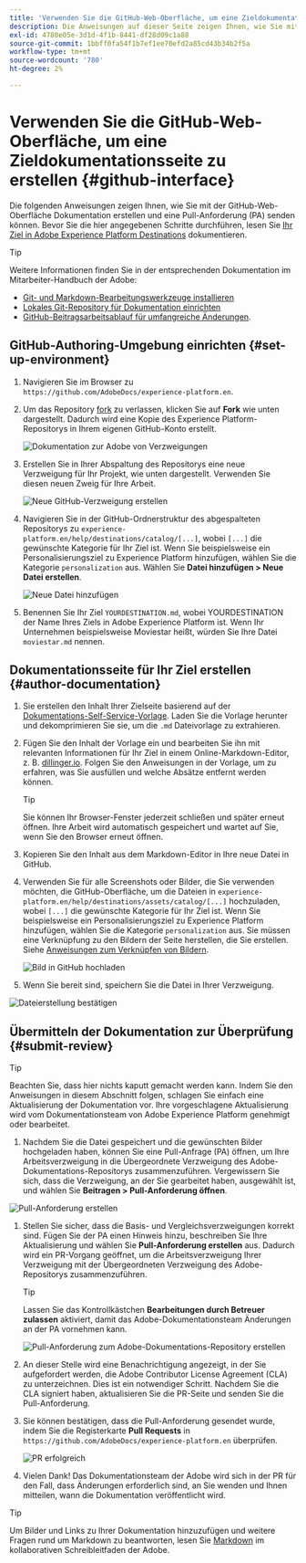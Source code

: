 ```yaml
---
title: 'Verwenden Sie die GitHub-Web-Oberfläche, um eine Zieldokumentationsseite zu erstellen '
description: Die Anweisungen auf dieser Seite zeigen Ihnen, wie Sie mit der GitHub-Web-Oberfläche eine Dokumentationsseite für Ihr Experience Platform-Ziel erstellen und zur Überprüfung senden können.
exl-id: 4780e05e-3d1d-4f1b-8441-df28d09c1a88
source-git-commit: 1bbff0fa54f1b7ef1ee70efd2a85cd43b34b2f5a
workflow-type: tm+mt
source-wordcount: '780'
ht-degree: 2%

---
```


# Verwenden Sie die GitHub-Web-Oberfläche, um eine Zieldokumentationsseite zu erstellen {#github-interface}

Die folgenden Anweisungen zeigen Ihnen, wie Sie mit der GitHub-Web-Oberfläche Dokumentation erstellen und eine Pull-Anforderung (PA) senden können. Bevor Sie die hier angegebenen Schritte durchführen, lesen Sie [Ihr Ziel in Adobe Experience Platform Destinations](./documentation-instructions.md) dokumentieren.

>[!TIP]
>
>Weitere Informationen finden Sie in der entsprechenden Dokumentation im Mitarbeiter-Handbuch der Adobe:
>* [Git- und Markdown-Bearbeitungswerkzeuge installieren](https://experienceleague.adobe.com/docs/contributor/contributor-guide/setup/install-tools.html?lang=en)
>* [Lokales Git-Repository für Dokumentation einrichten](https://experienceleague.adobe.com/docs/contributor/contributor-guide/setup/local-repo.html?lang=en)
>* [GitHub-Beitragsarbeitsablauf für umfangreiche Änderungen](https://experienceleague.adobe.com/docs/contributor/contributor-guide/setup/full-workflow.html?lang=en).


## GitHub-Authoring-Umgebung einrichten {#set-up-environment}

1. Navigieren Sie im Browser zu `https://github.com/AdobeDocs/experience-platform.en`.
2. Um das Repository [fork](https://experienceleague.adobe.com/docs/contributor/contributor-guide/setup/local-repo.html?lang=en#fork-the-repository) zu verlassen, klicken Sie auf **Fork** wie unten dargestellt. Dadurch wird eine Kopie des Experience Platform-Repositorys in Ihrem eigenen GitHub-Konto erstellt.

   ![Dokumentation zur Adobe von Verzweigungen](./assets/ssd-fork-repository.gif)

3. Erstellen Sie in Ihrer Abspaltung des Repositorys eine neue Verzweigung für Ihr Projekt, wie unten dargestellt. Verwenden Sie diesen neuen Zweig für Ihre Arbeit.

   ![Neue GitHub-Verzweigung erstellen](./assets/new-branch-github.gif)

4. Navigieren Sie in der GitHub-Ordnerstruktur des abgespalteten Repositorys zu `experience-platform.en/help/destinations/catalog/[...]`, wobei `[...]` die gewünschte Kategorie für Ihr Ziel ist. Wenn Sie beispielsweise ein Personalisierungsziel zu Experience Platform hinzufügen, wählen Sie die Kategorie `personalization` aus. Wählen Sie **Datei hinzufügen > Neue Datei erstellen**.

   ![Neue Datei hinzufügen](./assets/github-navigate-and-create-file.gif)

5. Benennen Sie Ihr Ziel `YOURDESTINATION.md`, wobei YOURDESTINATION der Name Ihres Ziels in Adobe Experience Platform ist. Wenn Ihr Unternehmen beispielsweise Moviestar heißt, würden Sie Ihre Datei `moviestar.md` nennen.

## Dokumentationsseite für Ihr Ziel erstellen {#author-documentation}

1. Sie erstellen den Inhalt Ihrer Zielseite basierend auf der [Dokumentations-Self-Service-Vorlage](./self-service-template.md). **[](assets/yourdestination-template.zip)** Laden Sie die Vorlage herunter und dekomprimieren Sie sie, um die  `.md` Dateivorlage zu extrahieren.
2. Fügen Sie den Inhalt der Vorlage ein und bearbeiten Sie ihn mit relevanten Informationen für Ihr Ziel in einem Online-Markdown-Editor, z. B. [dillinger.io](https://dillinger.io/). Folgen Sie den Anweisungen in der Vorlage, um zu erfahren, was Sie ausfüllen und welche Absätze entfernt werden können.

   >[!TIP]
   >
   >Sie können Ihr Browser-Fenster jederzeit schließen und später erneut öffnen. Ihre Arbeit wird automatisch gespeichert und wartet auf Sie, wenn Sie den Browser erneut öffnen.
3. Kopieren Sie den Inhalt aus dem Markdown-Editor in Ihre neue Datei in GitHub.
4. Verwenden Sie für alle Screenshots oder Bilder, die Sie verwenden möchten, die GitHub-Oberfläche, um die Dateien in `experience-platform.en/help/destinations/assets/catalog/[...]` hochzuladen, wobei `[...]` die gewünschte Kategorie für Ihr Ziel ist. Wenn Sie beispielsweise ein Personalisierungsziel zu Experience Platform hinzufügen, wählen Sie die Kategorie `personalization` aus. Sie müssen eine Verknüpfung zu den Bildern der Seite herstellen, die Sie erstellen. Siehe [Anweisungen zum Verknüpfen von Bildern](https://experienceleague.adobe.com/docs/contributor/contributor-guide/writing-essentials/linking.html?lang=en#link-to-images).

   ![Bild in GitHub hochladen](./assets/upload-image.gif)

5. Wenn Sie bereit sind, speichern Sie die Datei in Ihrer Verzweigung.

![Dateierstellung bestätigen](./assets/ssd-confirm-file-creation.png)

## Übermitteln der Dokumentation zur Überprüfung {#submit-review}

>[!TIP]
>
>Beachten Sie, dass hier nichts kaputt gemacht werden kann. Indem Sie den Anweisungen in diesem Abschnitt folgen, schlagen Sie einfach eine Aktualisierung der Dokumentation vor. Ihre vorgeschlagene Aktualisierung wird vom Dokumentationsteam von Adobe Experience Platform genehmigt oder bearbeitet.

1. Nachdem Sie die Datei gespeichert und die gewünschten Bilder hochgeladen haben, können Sie eine Pull-Anfrage (PA) öffnen, um Ihre Arbeitsverzweigung in die Übergeordnete Verzweigung des Adobe-Dokumentations-Repositorys zusammenzuführen. Vergewissern Sie sich, dass die Verzweigung, an der Sie gearbeitet haben, ausgewählt ist, und wählen Sie **Beitragen > Pull-Anforderung öffnen**.

![Pull-Anforderung erstellen](./assets/ssd-create-pull-request-1.gif)

1. Stellen Sie sicher, dass die Basis- und Vergleichsverzweigungen korrekt sind. Fügen Sie der PA einen Hinweis hinzu, beschreiben Sie Ihre Aktualisierung und wählen Sie **Pull-Anforderung erstellen** aus. Dadurch wird ein PR-Vorgang geöffnet, um die Arbeitsverzweigung Ihrer Verzweigung mit der Übergeordneten Verzweigung des Adobe-Repositorys zusammenzuführen.

   >[!TIP]
   >
   >Lassen Sie das Kontrollkästchen **Bearbeitungen durch Betreuer zulassen** aktiviert, damit das Adobe-Dokumentationsteam Änderungen an der PA vornehmen kann.

   ![Pull-Anforderung zum Adobe-Dokumentations-Repository erstellen](./assets/ssd-create-pull-request-2.png)

1. An dieser Stelle wird eine Benachrichtigung angezeigt, in der Sie aufgefordert werden, die Adobe Contributor License Agreement (CLA) zu unterzeichnen. Dies ist ein notwendiger Schritt. Nachdem Sie die CLA signiert haben, aktualisieren Sie die PR-Seite und senden Sie die Pull-Anforderung.

1. Sie können bestätigen, dass die Pull-Anforderung gesendet wurde, indem Sie die Registerkarte **Pull Requests** in `https://github.com/AdobeDocs/experience-platform.en` überprüfen.

   ![PR erfolgreich](./assets/ssd-pr-successful.png)

1. Vielen Dank! Das Dokumentationsteam der Adobe wird sich in der PR für den Fall, dass Änderungen erforderlich sind, an Sie wenden und Ihnen mitteilen, wann die Dokumentation veröffentlicht wird.

>[!TIP]
>
>Um Bilder und Links zu Ihrer Dokumentation hinzuzufügen und weitere Fragen rund um Markdown zu beantworten, lesen Sie [Markdown](https://experienceleague.adobe.com/docs/contributor/contributor-guide/writing-essentials/markdown.html?lang=en) im kollaborativen Schreibleitfaden der Adobe.
